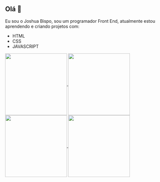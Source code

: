## Olá 👋

Eu sou o Joshua Bispo, sou um programador Front End, atualmente estou aprendendo e criando projetos com:

- HTML
- CSS
- JAVASCRIPT

<a href="https://github.com/anuraghazra/github-readme-stats#gh-dark-mode-only">
  <img height=200 align="center" src="https://github-readme-stats.vercel.app/api?username=joshuabispo&show_icons=true&theme=dark#gh-dark-mode-only" />
</a>
<a href="https://github.com/anuraghazra/github-readme-stats#gh-light-mode-only">
  <img height=200 align="center" src="https://github-readme-stats.vercel.app/api?username=joshuabispo&show_icons=true&theme=default#gh-light-mode-only" />
</a>

<a href="https://github.com/anuraghazra/github-readme-stats#gh-dark-mode-only">
  <img height=200 align="center" src="https://github-readme-stats.vercel.app/api/top-langs/?username=joshuabispo&layout=compact&theme=dark#gh-dark-mode-only" />
</a>
<a href="https://github.com/anuraghazra/github-readme-stats#gh-light-mode-only">
  <img height=200 align="center" src="https://github-readme-stats.vercel.app/api/top-langs/?username=joshuabispo&layout=compact&theme=default#gh-light-mode-only" />
</a>




